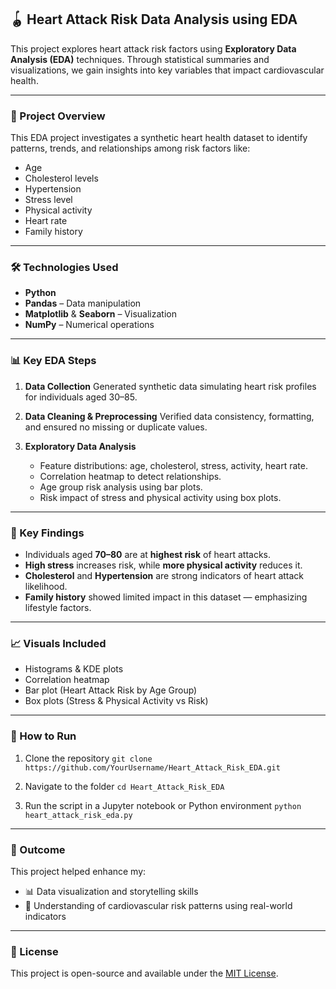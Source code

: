 ## 🪀 Heart Attack Risk Data Analysis using EDA

This project explores heart attack risk factors using **Exploratory Data Analysis (EDA)** techniques. Through statistical summaries and visualizations, we gain insights into key variables that impact cardiovascular health.

---

### 📂 Project Overview

This EDA project investigates a synthetic heart health dataset to identify patterns, trends, and relationships among risk factors like:

* Age
* Cholesterol levels
* Hypertension
* Stress level
* Physical activity
* Heart rate
* Family history

---

### 🛠️ Technologies Used

* **Python**
* **Pandas** – Data manipulation
* **Matplotlib** & **Seaborn** – Visualization
* **NumPy** – Numerical operations

---

### 📊 Key EDA Steps

1. **Data Collection**
   Generated synthetic data simulating heart risk profiles for individuals aged 30–85.

2. **Data Cleaning & Preprocessing**
   Verified data consistency, formatting, and ensured no missing or duplicate values.

3. **Exploratory Data Analysis**

   * Feature distributions: age, cholesterol, stress, activity, heart rate.
   * Correlation heatmap to detect relationships.
   * Age group risk analysis using bar plots.
   * Risk impact of stress and physical activity using box plots.

---

### 📌 Key Findings

* Individuals aged **70–80** are at **highest risk** of heart attacks.
* **High stress** increases risk, while **more physical activity** reduces it.
* **Cholesterol** and **Hypertension** are strong indicators of heart attack likelihood.
* **Family history** showed limited impact in this dataset — emphasizing lifestyle factors.

---

### 📈 Visuals Included

* Histograms & KDE plots
* Correlation heatmap
* Bar plot (Heart Attack Risk by Age Group)
* Box plots (Stress & Physical Activity vs Risk)

---

### 📁 How to Run

1. Clone the repository
   `git clone https://github.com/YourUsername/Heart_Attack_Risk_EDA.git`

2. Navigate to the folder
   `cd Heart_Attack_Risk_EDA`

3. Run the script in a Jupyter notebook or Python environment
   `python heart_attack_risk_eda.py`

---

### 📌 Outcome

This project helped enhance my:

* 📊 Data visualization and storytelling skills
* 🧠 Understanding of cardiovascular risk patterns using real-world indicators

---

### 📜 License

This project is open-source and available under the [MIT License](LICENSE).
